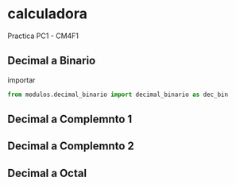 # calculadora
Practica PC1 - CM4F1
## Decimal a Binario
importar 
```python
from modulos.decimal_binario import decimal_binario as dec_bin
```
## Decimal a Complemnto 1
## Decimal a Complemnto 2
## Decimal a Octal

